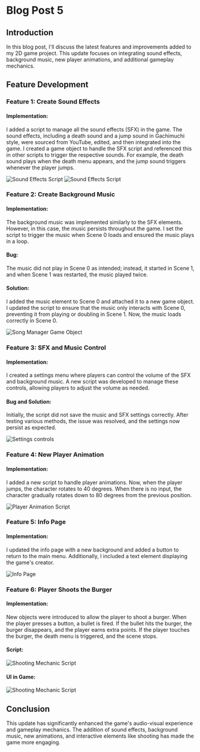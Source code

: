 
# Blog Post 5

## Introduction
In this blog post, I'll discuss the latest features and improvements added to my 2D game project. This update focuses on integrating sound effects, background music, new player animations, and additional gameplay mechanics.

## Feature Development

### Feature 1: Create Sound Effects

#### Implementation:
I added a script to manage all the sound effects (SFX) in the game. The sound effects, including a death sound and a jump sound in Gachimuchi style, were sourced from YouTube, edited, and then integrated into the game. I created a game object to handle the SFX script and referenced this in other scripts to trigger the respective sounds. For example, the death sound plays when the death menu appears, and the jump sound triggers whenever the player jumps.

![Sound Effects Script](Photos/Song1.png)
![Sound Effects Script](Photos/Song2.png)

### Feature 2: Create Background Music

#### Implementation:
The background music was implemented similarly to the SFX elements. However, in this case, the music persists throughout the game. I set the script to trigger the music when Scene 0 loads and ensured the music plays in a loop.

#### Bug:
The music did not play in Scene 0 as intended; instead, it started in Scene 1, and when Scene 1 was restarted, the music played twice.

#### Solution:
I added the music element to Scene 0 and attached it to a new game object. I updated the script to ensure that the music only interacts with Scene 0, preventing it from playing or doubling in Scene 1. Now, the music loads correctly in Scene 0.

![Song Manager Game Object](Photos/Song3.png)

### Feature 3: SFX and Music Control

#### Implementation:
I created a settings menu where players can control the volume of the SFX and background music. A new script was developed to manage these controls, allowing players to adjust the volume as needed.

#### Bug and Solution:
Initially, the script did not save the music and SFX settings correctly. After testing various methods, the issue was resolved, and the settings now persist as expected.

![Settings controls](Photos/Settings.png)

### Feature 4: New Player Animation

#### Implementation:
I added a new script to handle player animations. Now, when the player jumps, the character rotates to 40 degrees. When there is no input, the character gradually rotates down to 80 degrees from the previous position.

![Player Animation Script](Photos/PlayerAnimation.png)

### Feature 5: Info Page

#### Implementation:
I updated the info page with a new background and added a button to return to the main menu. Additionally, I included a text element displaying the game's creator.

![Info Page](Photos/InfoPage.png)

### Feature 6: Player Shoots the Burger

#### Implementation:
New objects were introduced to allow the player to shoot a burger. When the player presses a button, a bullet is fired. If the bullet hits the burger, the burger disappears, and the player earns extra points. If the player touches the burger, the death menu is triggered, and the scene stops.

#### Script:
![Shooting Mechanic Script](Photos/BurgerDestroy.png)

#### UI in Game:
![Shooting Mechanic Script](Photos/BurgerDestroyPicture.png)

## Conclusion
This update has significantly enhanced the game's audio-visual experience and gameplay mechanics. The addition of sound effects, background music, new animations, and interactive elements like shooting has made the game more engaging. 



